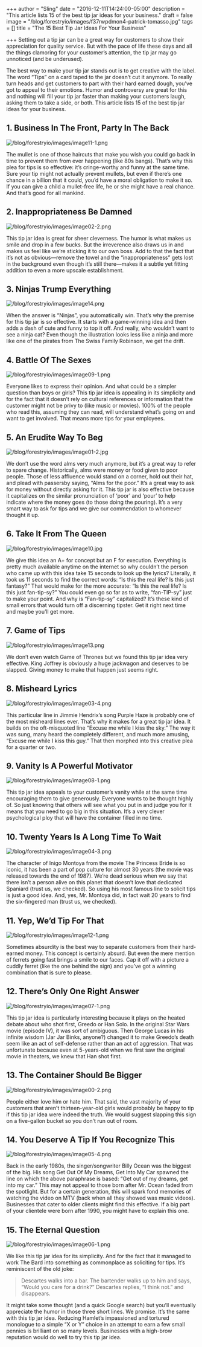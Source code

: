 +++
author = "Sling"
date = "2016-12-11T14:24:00-05:00"
description = "This article lists 15 of the best tip jar ideas for your business."
draft = false
image = "/blog/forestryio/images/f37rwpdmon4-patrick-tomasso.jpg"
tags = []
title = "The 15 Best Tip Jar Ideas For Your Business"

+++
Setting out a tip jar can be a great way for customers to show their appreciation for quality service. But with the pace of life these days and all the things clamoring for your customer’s attention, the tip jar may go unnoticed (and be underused).

The best way to make your tip jar stands out is to get creative with the label. The word “Tips” on a card taped to the jar doesn’t cut it anymore. To really turn heads and get customers to part with their hard earned dough, you’ve got to appeal to their emotions. Humor and controversy are great for this and nothing will fill your tip jar faster than making your customers laugh, asking them to take a side, or both. This article lists 15 of the best tip jar ideas for your business.

## 1\. Business In The Front, Party In The Back

![/blog/forestryio/images/image11-1.png](/blog/forestryio/images/image11-1.png)

The mullet is one of those haircuts that make you wish you could go back in time to prevent them from ever happening (like 80s bangs). That’s why this plea for tips is so effective: it’s cringe-worthy and funny at the same time. Sure your tip might not actually prevent mullets, but even if there’s one chance in a billion that it could, you’d have a moral obligation to make it so. If you can give a child a mullet-free life, he or she might have a real chance. And that’s good for all mankind.

## 2\. Inappropriateness Be Damned

![/blog/forestryio/images/image02-2.png](/blog/forestryio/images/image02-2.png)

This tip jar idea is great for sheer cleverness. The humor is what makes us smile and drop in a few bucks. But the irreverence also draws us in and makes us feel like we’re sticking it to our own boss. Add to that the fact that it’s not as obvious—remove the towel and the “inappropriateness” gets lost in the background even though it’s still there—makes it a subtle yet fitting addition to even a more upscale establishment.

## 3\. Ninjas Trump Everything

![/blog/forestryio/images/image14.png](/blog/forestryio/images/image14.png)

When the answer is “Ninjas”, you automatically win. That’s why the premise for this tip jar is so effective. It starts with a game-winning idea and then adds a dash of cute and funny to top it off. And really, who wouldn’t want to see a ninja cat? Even though the illustration looks less like a ninja and more like one of the pirates from The Swiss Family Robinson, we get the drift.

## 4\. Battle Of The Sexes

![/blog/forestryio/images/image09-1.png](/blog/forestryio/images/image09-1.png)

Everyone likes to express their opinion. And what could be a simpler question than boys or girls? This tip jar idea is appealing in its simplicity and for the fact that it doesn’t rely on cultural references or information that the customer might not be privy to (like music or movies). 100% of the people who read this, assuming they can read, will understand what’s going on and want to get involved. That means more tips for your employees.

## 5\. An Erudite Way To Beg

![/blog/forestryio/images/image01-2.jpg](/blog/forestryio/images/image01-2.jpg)

We don’t use the word alms very much anymore, but it’s a great way to refer to spare change. Historically, alms were money or food given to poor people. Those of less affluence would stand on a corner, hold out their hat, and plead with passersby saying, “Alms for the poor.” It’s a great way to ask for money without directly asking for it. This tip jar is also effective because it capitalizes on the similar pronunciation of ‘poor’ and ‘pour’ to help indicate where the money goes (to those doing the pouring). It’s a very smart way to ask for tips and we give our commendation to whomever thought it up.

## 6\. Take It From The Queen

![/blog/forestryio/images/image10.jpg](/blog/forestryio/images/image10.jpg)

We give this idea an A+ for concept but an F for execution. Everything is pretty much available anytime on the internet so why couldn’t the person who came up with this idea take 15 seconds to look up the lyrics? Literally, it took us 11 seconds to find the correct words: “Is this the real life? Is this just fantasy?” That would make for the more accurate: “Is this the real life? Is this just fan-tip-sy?” You could even go so far as to write, “fan-TIP-sy” just to make your point. And why is “Fan-tip-sy” capitalized? It’s these kind of small errors that would turn off a discerning tipster. Get it right next time and maybe you’ll get more.

## 7\. Game of Tips

![/blog/forestryio/images/image13.png](/blog/forestryio/images/image13.png)

We don’t even watch Game of Thrones but we found this tip jar idea very effective. King Joffrey is obviously a huge jackwagon and deserves to be slapped. Giving money to make that happen just seems right.

## 8\. Misheard Lyrics

![/blog/forestryio/images/image03-4.png](/blog/forestryio/images/image03-4.png)

This particular line in Jimmie Hendrix’s song Purple Haze is probably one of the most misheard lines ever. That’s why it makes for a great tip jar idea. It builds on the oft-misquoted line “Excuse me while I kiss the sky.” The way it was sung, many heard the completely different, and much more amusing, “Excuse me while I kiss this guy.” That then morphed into this creative plea for a quarter or two.

## 9\. Vanity Is A Powerful Motivator

![/blog/forestryio/images/image08-1.png](/blog/forestryio/images/image08-1.png)

This tip jar idea appeals to your customer’s vanity while at the same time encouraging them to give generously. Everyone wants to be thought highly of. So just knowing that others will see what you put in and judge you for it means that you need to go big in this situation. It’s a very clever psychological ploy that will have the container filled in no time.

## 10\. Twenty Years Is A Long Time To Wait

![/blog/forestryio/images/image04-3.png](/blog/forestryio/images/image04-3.png)

The character of Inigo Montoya from the movie The Princess Bride is so iconic, it has been a part of pop culture for almost 30 years (the movie was released towards the end of 1987). We’re dead serious when we say that there isn’t a person alive on this planet that doesn’t love that dedicated Spaniard (trust us, we checked). So using his most famous line to solicit tips is just a good idea. And, yes, Mr. Montoya did, in fact wait 20 years to find the six-fingered man (trust us, we checked).

## 11\. Yep, We’d Tip For That

![/blog/forestryio/images/image12-1.png](/blog/forestryio/images/image12-1.png)

Sometimes absurdity is the best way to separate customers from their hard-earned money. This concept is certainly absurd. But even the mere mention of ferrets going fast brings a smile to our faces. Cap it off with a picture a cuddly ferret (like the one behind the sign) and you’ve got a winning combination that is sure to please.

## 12\. There’s Only One Right Answer

![/blog/forestryio/images/image07-1.png](/blog/forestryio/images/image07-1.png)

This tip jar idea is particularly interesting because it plays on the heated debate about who shot first, Greedo or Han Solo. In the original Star Wars movie (episode IV), it was sort of ambiguous. Then George Lucas in his infinite wisdom (Jar Jar Binks, anyone?) changed it to make Greedo’s death seem like an act of self-defense rather than an act of aggression. That was unfortunate because even at 5-years-old when we first saw the original movie in theaters, we knew that Han shot first.

## 13\. The Container Should Be Bigger

![/blog/forestryio/images/image00-2.png](/blog/forestryio/images/image00-2.png)

People either love him or hate him. That said, the vast majority of your customers that aren’t thirteen-year-old girls would probably be happy to tip if this tip jar idea were indeed the truth. We would suggest slapping this sign on a five-gallon bucket so you don’t run out of room.

## 14\. You Deserve A Tip If You Recognize This

![/blog/forestryio/images/image05-4.png](/blog/forestryio/images/image05-4.png)

Back in the early 1980s, the singer/songwriter Billy Ocean was the biggest of the big. His song Get Out Of My Dreams, Get Into My Car spawned the line on which the above paraphrase is based: “Get out of my dreams, get into my car.” This may not appeal to those born after Mr. Ocean faded from the spotlight. But for a certain generation, this will spark fond memories of watching the video on MTV (back when all they showed was music videos). Businesses that cater to older clients might find this effective. If a big part of your clientele were born after 1990, you might have to explain this one.

## 15\. The Eternal Question

![/blog/forestryio/images/image06-1.png](/blog/forestryio/images/image06-1.png)

We like this tip jar idea for its simplicity. And for the fact that it managed to work The Bard into something as commonplace as soliciting for tips. It’s reminiscent of the old joke:

> Descartes walks into a bar. The bartender walks up to him and says, “Would you care for a drink?” Descartes replies, “I think not.” and disappears.

It might take some thought (and a quick Google search) but you’ll eventually appreciate the humor in those three short lines. We promise. It’s the same with this tip jar idea. Reducing Hamlet’s impassioned and tortured monologue to a simple “X or Y” choice in an attempt to earn a few small pennies is brilliant on so many levels. Businesses with a high-brow reputation would do well to try this tip jar idea.